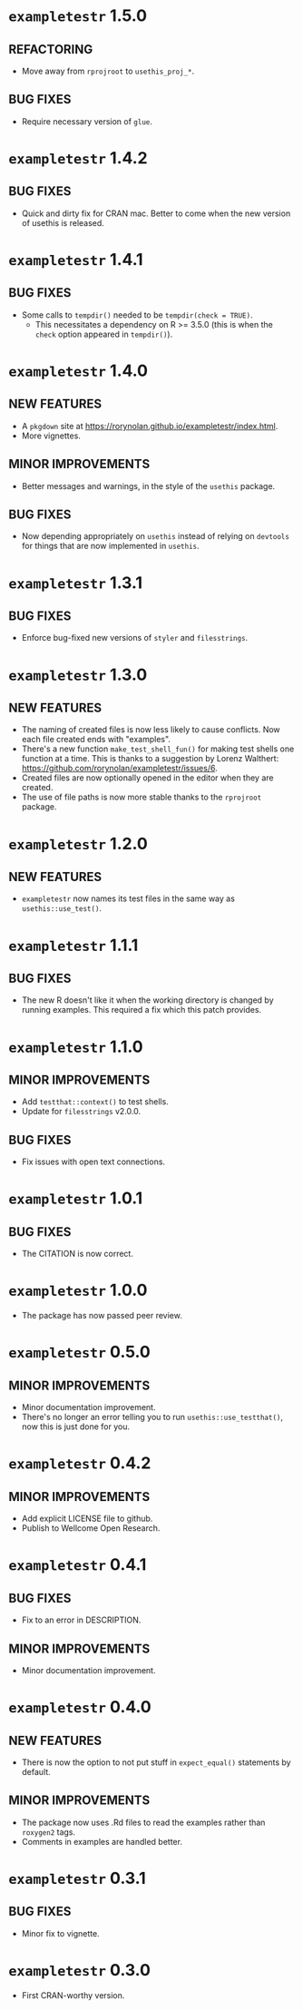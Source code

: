 # `exampletestr` 1.5.0

## REFACTORING
* Move away from `rprojroot` to `usethis_proj_*`.

## BUG FIXES
* Require necessary version of `glue`.


# `exampletestr` 1.4.2

## BUG FIXES
* Quick and dirty fix for CRAN mac. Better to come when the new version of usethis is released.


# `exampletestr` 1.4.1

## BUG FIXES
* Some calls to `tempdir()` needed to be `tempdir(check = TRUE)`.
    - This necessitates a dependency on R >= 3.5.0 (this is when the `check` option appeared in `tempdir()`).


# `exampletestr` 1.4.0

## NEW FEATURES
* A `pkgdown` site at https://rorynolan.github.io/exampletestr/index.html.
* More vignettes.

## MINOR IMPROVEMENTS
* Better messages and warnings, in the style of the `usethis` package.

## BUG FIXES
* Now depending appropriately on `usethis` instead of relying on `devtools` for things that are now implemented in `usethis`.


# `exampletestr` 1.3.1

## BUG FIXES
* Enforce bug-fixed new versions of `styler` and `filesstrings`.


# `exampletestr` 1.3.0

## NEW FEATURES
* The naming of created files is now less likely to cause conflicts. Now each file created ends with "examples".
* There's a new function `make_test_shell_fun()` for making test shells one function at a time. This is thanks to a suggestion by Lorenz Walthert: <https://github.com/rorynolan/exampletestr/issues/6>.
* Created files are now optionally opened in the editor when they are created.
* The use of file paths is now more stable thanks to the `rprojroot` package.


# `exampletestr` 1.2.0

## NEW FEATURES
* `exampletestr` now names its test files in the same way as `usethis::use_test()`.


# `exampletestr` 1.1.1

## BUG FIXES
* The new R doesn't like it when the working directory is changed by running examples. This required a fix which this patch provides.


# `exampletestr` 1.1.0

## MINOR IMPROVEMENTS
* Add `testthat::context()` to test shells.
* Update for `filesstrings` v2.0.0.

## BUG FIXES
* Fix issues with open text connections.


# `exampletestr` 1.0.1

## BUG FIXES
* The CITATION is now correct.


# `exampletestr` 1.0.0

* The package has now passed peer review.


# `exampletestr` 0.5.0

## MINOR IMPROVEMENTS
* Minor documentation improvement.
* There's no longer an error telling you to run `usethis::use_testthat()`, now this is just done for you.


# `exampletestr` 0.4.2

## MINOR IMPROVEMENTS
* Add explicit LICENSE file to github.
* Publish to Wellcome Open Research.


# `exampletestr` 0.4.1

## BUG FIXES
* Fix to an error in DESCRIPTION.

## MINOR IMPROVEMENTS
* Minor documentation improvement.


# `exampletestr` 0.4.0

## NEW FEATURES
* There is now the option to not put stuff in `expect_equal()` statements by default.

## MINOR IMPROVEMENTS
* The package now uses .Rd files to read the examples rather than `roxygen2` tags.
* Comments in examples are handled better.


# `exampletestr` 0.3.1

## BUG FIXES
* Minor fix to vignette.

# `exampletestr` 0.3.0
* First CRAN-worthy version.
